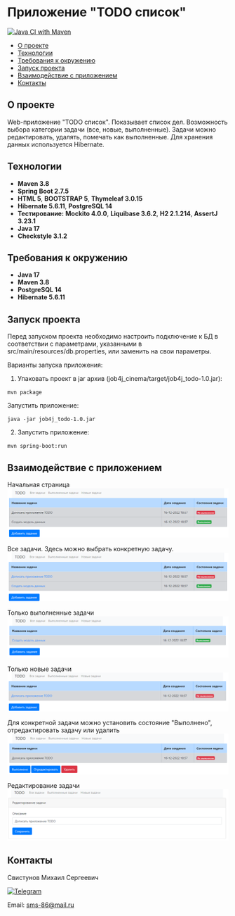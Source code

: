 # Приложение "TODO список"

[![Java CI with Maven](https://github.com/svoh86/job4j_todo/actions/workflows/maven.yml/badge.svg)](https://github.com/svoh86/job4j_todo/actions/workflows/maven.yml)

+ [О проекте](#О-проекте)
+ [Технологии](#Технологии)
+ [Требования к окружению](#Требования-к-окружению)
+ [Запуск проекта](#Запуск-проекта)
+ [Взаимодействие с приложением](#Взаимодействие-с-приложением)
+ [Контакты](#Контакты)

## О проекте

Web-приложение "TODO список". Показывает список дел. Возможность выбора категории задачи (все, новые, выполненные). 
Задачи можно редактировать, удалять, помечать как выполненные.
Для хранения данных используется Hibernate.

## Технологии

+ **Maven 3.8**
+ **Spring Boot 2.7.5**
+ **HTML 5**, **BOOTSTRAP 5**, **Thymeleaf 3.0.15**
+ **Hibernate 5.6.11**, **PostgreSQL 14**
+ **Тестирование:** **Mockito 4.0.0**, **Liquibase 3.6.2**, **H2 2.1.214**, **AssertJ 3.23.1**
+ **Java 17**
+ **Checkstyle 3.1.2**

## Требования к окружению
+ **Java 17**
+ **Maven 3.8**
+ **PostgreSQL 14**
+ **Hibernate 5.6.11**

## Запуск проекта
Перед запуском проекта необходимо настроить подключение к БД в соответствии с параметрами, 
указанными в src/main/resources/db.properties, или заменить на свои параметры.

Варианты запуска приложения:
1. Упаковать проект в jar архив (job4j_cinema/target/job4j_todo-1.0.jar):
``` 
mvn package
``` 
Запустить приложение:
```
java -jar job4j_todo-1.0.jar 
```
2. Запустить приложение:
```
mvn spring-boot:run
```

## Взаимодействие с приложением
Начальная страница
![alt text](https://github.com/svoh86/job4j_todo/blob/master/img/start.png)

Все задачи. Здесь можно выбрать конкретную задачу.
![alt text](https://github.com/svoh86/job4j_todo/blob/master/img/allTasks.png)

Только выполненные задачи
![alt text](https://github.com/svoh86/job4j_todo/blob/master/img/doneTasks.png)

Только новые задачи
![alt text](https://github.com/svoh86/job4j_todo/blob/master/img/newTasks.png)

Для конкретной задачи можно установить состояние "Выполнено", отредактировать задачу или удалить
![alt text](https://github.com/svoh86/job4j_todo/blob/master/img/updateTask.png)

Редактирование задачи
![alt text](https://github.com/svoh86/job4j_todo/blob/master/img/editTask.png)

## Контакты

Свистунов Михаил Сергеевич

[![Telegram](https://img.shields.io/badge/Telegram-blue?logo=telegram)](https://t.me/svoh86)

Email: sms-86@mail.ru
